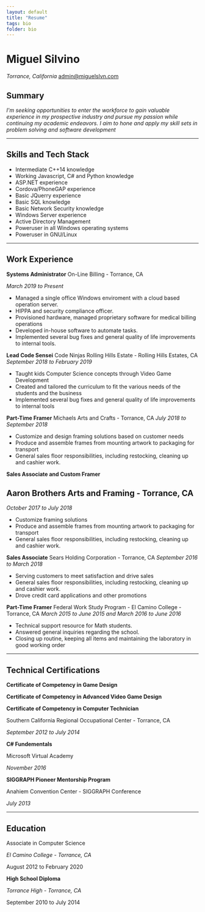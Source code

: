 ```yaml
---
layout: default
title: "Resume"
tags: bio
folder: bio
---
```


# Miguel Silvino 
*Torrance, California*
[admin@miguelslvn.com](mailto:admin@miguelslvn.com)

## Summary
*I'm seeking opportunities to enter the workforce to gain valuable experience in my prospective industry and pursue my passion while continuing my academic endeavors.  I aim to hone and apply my skill sets in problem solving and software development*

------

## Skills and Tech Stack
* Intermediate C++14 knowledge
* Working Javascript, C# and Python knowledge
* ASP.NET experience
* Cordova/PhoneGAP experience
* Basic JQuerry experience
* Basic SQL knowledge
* Basic Network Security knowledge
* Windows Server experience
* Active Directory Management
* Poweruser in all Windows operating systems
* Poweruser in GNU/Linux


----------
## Work Experience
**Systems Administrator**
On-Line Billing - Torrance, CA 

*March 2019 to Present*

* Managed a single office Windows enviroment with a cloud based operation server.
* HIPPA and security compliance officer.
* Provisioned hardware, managed proprietary software for medical billing operations
* Developed in-house software to automate tasks.
* Implemented several bug fixes and general quality of life improvements to internal tools.

**Lead Code Sensei**
Code Ninjas Rolling Hills Estate - Rolling Hills Estates, CA 
*September 2018 to February 2019*

* Taught kids Computer Science concepts through Video Game Development 
* Created and tailored the curriculum to fit the various needs of 
the students and the business 
* Implemented several bug fixes and general quality of life improvements to internal tools

**Part-Time Framer**
Michaels Arts and Crafts - Torrance, CA
*July 2018 to September 2018*

* Customize and design framing solutions based on customer needs
* Produce and assemble frames from mounting artwork to packaging for transport
* General sales floor responsibilities, including restocking, cleaning up and cashier work.

**Sales Associate and Custom Framer**
## Aaron Brothers Arts and Framing - Torrance, CA
*October 2017 to July 2018*

* Customize framing solutions
* Produce and assemble frames from mounting artwork to packaging for transport
* General sales floor responsibilities, including restocking, cleaning up and cashier work.

**Sales Associate**
Sears Holding Corporation - Torrance, CA
*September 2016 to March 2018*

* Serving customers to meet satisfaction and drive sales
* General sales floor responsibilities, including restocking, cleaning up and cashier work.
* Drove credit card applications and other promotions

**Part-Time Framer**
Federal Work Study Program  - El Camino College - Torrance, CA
*March 2015 to June 2015 and  March 2016 to June 2016*

* Technical support resource for Math students.
* Answered general inquiries regarding the school.
* Closing up routine, keeping all items and maintaining the laboratory in good working order

---
## Technical Certifications

**Certificate of Competency in Game Design**

**Certificate of Competency in Advanced Video Game Design**

**Certificate of Competency in Computer Technician**

Southern California Regional Occupational Center - Torrance, CA

*September 2012 to July 2014*

**C# Fundementals**

Microsoft Virtual Academy

*November 2016*

**SIGGRAPH Pioneer Mentorship Program**

Anahiem Convention Center - SIGGRAPH Conference

*July 2013*

-----

## Education

Associate in Computer Science

*El Camino College - Torrance, CA*

August 2012 to February 2020


**High School Diploma**

*Torrance High - Torrance, CA*

September 2010 to July 2014


